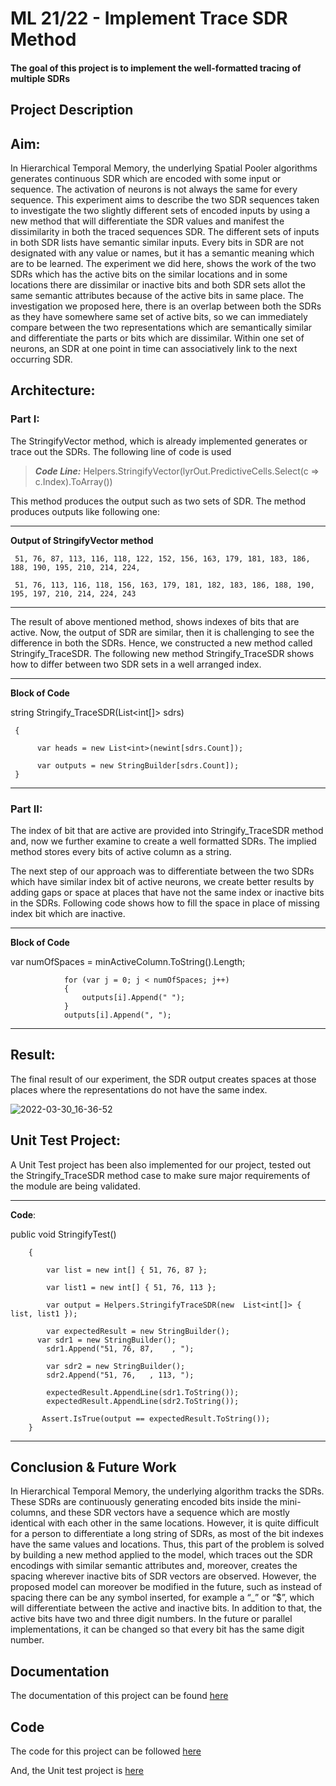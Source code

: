 # ML 21/22 - Implement Trace SDR Method

#### The goal of this project is to implement the well-formatted tracing of multiple SDRs 

## Project Description 
## Aim:
In Hierarchical Temporal Memory, the underlying Spatial Pooler algorithms generates continuous SDR which are encoded with some input or sequence. The activation of neurons is not always the same for every sequence. This experiment aims to describe the two SDR sequences  taken to investigate the two slightly different sets of encoded inputs by using a new method that will differentiate the SDR values and manifest the dissimilarity in both the traced sequences SDR. The different sets of inputs in both SDR lists have semantic similar inputs. Every bits in SDR are not designated with any value or names, but it has a semantic meaning which are to be learned. The experiment we did here, shows the work of the two SDRs which has the active bits on the similar locations and in some locations there are dissimilar or inactive bits and both SDR sets allot the same semantic attributes because of the active bits in same place. The investigation we proposed here, there is an overlap between both the SDRs as they have somewhere same set of active bits, so we can immediately compare between the two representations which are semantically similar and differentiate the parts or bits which are dissimilar. Within one set of neurons, an SDR at one point in time can associatively link to the next occurring SDR.

## Architecture:
### Part I:

The StringifyVector method, which is already implemented generates or trace out the SDRs. The following line of code is used

> **_Code Line:_**  Helpers.StringifyVector(lyrOut.PredictiveCells.Select(c => c.Index).ToArray())

This method produces the output such as two sets of SDR. The method produces outputs like following one:

---

**Output of StringifyVector method**

     51, 76, 87, 113, 116, 118, 122, 152, 156, 163, 179, 181, 183, 186, 188, 190, 195, 210, 214, 224, 

     51, 76, 113, 116, 118, 156, 163, 179, 181, 182, 183, 186, 188, 190, 195, 197, 210, 214, 224, 243

---
The result of above mentioned method, shows indexes of bits that are active. Now, the output of SDR are similar, then it is challenging to see the difference in both the SDRs. Hence, we constructed a new method called Stringify_TraceSDR. The following new method Stringify_TraceSDR shows how to differ between two SDR sets in a well arranged index.

---
**Block of Code**

string Stringify_TraceSDR(List<int[]> sdrs)

     {

          var heads = new List<int>(newint[sdrs.Count]);
     
          var outputs = new StringBuilder[sdrs.Count]);
     }
---

### Part II:

The index of bit that are active are provided into Stringify_TraceSDR method and, now we further examine to create a well formatted SDRs. The implied method stores every bits of active column as a string. 

The next step of our approach was to differentiate between the two SDRs which have similar index bit of active neurons, we create better results by adding gaps or space at places that have not the same index or inactive bits in the SDRs. Following code shows how to fill the space in place of missing index bit which are inactive. 

---

**Block of Code**


var numOfSpaces = minActiveColumn.ToString().Length; 

                for (var j = 0; j < numOfSpaces; j++)
                {
                    outputs[i].Append(" ");
                }
                outputs[i].Append(", ");
---

## Result:
The final result of our experiment, the SDR output creates spaces at those places where the representations do not have the same index. 


![2022-03-30_16-36-52](https://user-images.githubusercontent.com/45165287/160973457-cf043501-742d-48a8-87f2-1c0e8046dd39.png)


## Unit Test Project:
A Unit Test project has been also implemented for our project, tested out the Stringify_TraceSDR method case to make sure major requirements of the module are being validated.

---
**Code**:

public void StringifyTest()
    
        {

            var list = new int[] { 51, 76, 87 };

            var list1 = new int[] { 51, 76, 113 };

            var output = Helpers.StringifyTraceSDR(new  List<int[]> { list, list1 });
         
            var expectedResult = new StringBuilder();
          var sdr1 = new StringBuilder();
            sdr1.Append("51, 76, 87,    , ");

            var sdr2 = new StringBuilder();
            sdr2.Append("51, 76,   , 113, ");

            expectedResult.AppendLine(sdr1.ToString());
            expectedResult.AppendLine(sdr2.ToString());
  
           Assert.IsTrue(output == expectedResult.ToString());
        }



---

## Conclusion & Future Work

In Hierarchical Temporal Memory, the underlying algorithm tracks the SDRs. These SDRs are continuously generating encoded bits inside the  mini-columns, and these SDR vectors have a sequence which are mostly identical with each other in the same locations. However, it is quite difficult for a person to differentiate a long string of SDRs, as most of the bit indexes have the same values and locations. Thus, this part of the problem is solved by building a new method applied to the model, which traces out the SDR encodings with similar semantic attributes and, moreover, creates the spacing wherever inactive bits of SDR vectors are observed. However, the proposed model can moreover be modified in the future, such as instead of spacing there can be any symbol inserted, for example a “_” or “$”, which will differentiate between the active and inactive bits.  In addition to that, the active bits have two and three digit numbers. In the future or parallel implementations, it can be changed so that every bit has the same digit number. 


## Documentation

The documentation of this project can be found [here](https://github.com/aishincp/neocortexapi/blob/Infinity/My_Project/Documentation/Implement_Trace_SDR_Method.docx)

## Code

The code for this project can be followed [here](https://github.com/aishincp/neocortexapi/tree/Infinity/My_Project/Trace_SDR_Method/Trace_SDR)

And, the Unit test project is [here](https://github.com/aishincp/neocortexapi/tree/Infinity/My_Project/Trace_SDR_Method/Trace_SDR.UnitTests)

